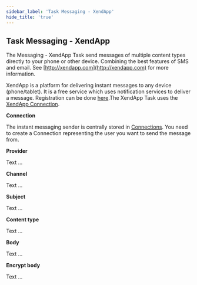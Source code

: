 ```yaml
---
sidebar_label: 'Task Messaging - XendApp'
hide_title: 'true'
---
```


## Task Messaging - XendApp

The Messaging - XendApp Task send messages of multiple content types directly to your phone or other device. Combining the best features of SMS and email. See [http://xendapp.com](http://xendapp.com) for more information.
 
XendApp is a platform for delivering instant messages to any device (phone/tablet). It is a free service which uses notification services to deliver a message. Registration can be done [here](https://xendapp.com/Register.aspx).The XendApp Task uses the [XendApp Connection](connection-xendapp).
 
 
**Connection**

The instant messaging sender is centrally stored in [Connections](global-connections). You need to create a Connection representing the user you want to send the message from.
 
**Provider**

Text ...
 
**Channel**

Text ...
 
**Subject**

Text ...
 
**Content type**

Text ...
 
**Body**

Text ...
 
**Encrypt body**

Text ...